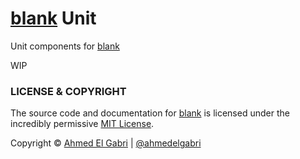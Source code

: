# [blank](https://github.com/ahmedelgabri/blank) Unit

Unit components for [blank](https://github.com/ahmedelgabri/blank)

WIP


### LICENSE & COPYRIGHT
The source code and documentation for [blank](https://github.com/ahmedelgabri/blank) is licensed under the incredibly permissive [MIT License](http://opensource.org/licenses/MIT).

Copyright © [Ahmed El Gabri](http://gabri.me) | [@ahmedelgabri](http://twitter.comahmedelgabri)
